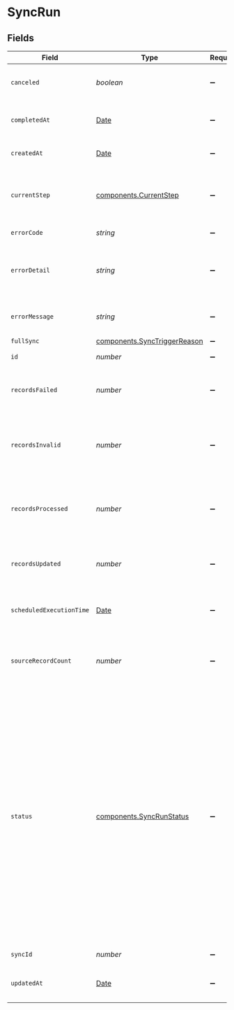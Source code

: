 # SyncRun


## Fields

| Field                                                                                                                                                                                                                                                                                                                              | Type                                                                                                                                                                                                                                                                                                                               | Required                                                                                                                                                                                                                                                                                                                           | Description                                                                                                                                                                                                                                                                                                                        | Example                                                                                                                                                                                                                                                                                                                            |
| ---------------------------------------------------------------------------------------------------------------------------------------------------------------------------------------------------------------------------------------------------------------------------------------------------------------------------------- | ---------------------------------------------------------------------------------------------------------------------------------------------------------------------------------------------------------------------------------------------------------------------------------------------------------------------------------- | ---------------------------------------------------------------------------------------------------------------------------------------------------------------------------------------------------------------------------------------------------------------------------------------------------------------------------------- | ---------------------------------------------------------------------------------------------------------------------------------------------------------------------------------------------------------------------------------------------------------------------------------------------------------------------------------- | ---------------------------------------------------------------------------------------------------------------------------------------------------------------------------------------------------------------------------------------------------------------------------------------------------------------------------------- |
| `canceled`                                                                                                                                                                                                                                                                                                                         | *boolean*                                                                                                                                                                                                                                                                                                                          | :heavy_minus_sign:                                                                                                                                                                                                                                                                                                                 | Whether or not this sync run was canceled.                                                                                                                                                                                                                                                                                         | false                                                                                                                                                                                                                                                                                                                              |
| `completedAt`                                                                                                                                                                                                                                                                                                                      | [Date](https://developer.mozilla.org/en-US/docs/Web/JavaScript/Reference/Global_Objects/Date)                                                                                                                                                                                                                                      | :heavy_minus_sign:                                                                                                                                                                                                                                                                                                                 | When this sync run was completed.                                                                                                                                                                                                                                                                                                  | 2021-10-20T02:52:29.234Z                                                                                                                                                                                                                                                                                                           |
| `createdAt`                                                                                                                                                                                                                                                                                                                        | [Date](https://developer.mozilla.org/en-US/docs/Web/JavaScript/Reference/Global_Objects/Date)                                                                                                                                                                                                                                      | :heavy_minus_sign:                                                                                                                                                                                                                                                                                                                 | When this sync run was created.                                                                                                                                                                                                                                                                                                    | 2021-10-20T02:51:07.546Z                                                                                                                                                                                                                                                                                                           |
| `currentStep`                                                                                                                                                                                                                                                                                                                      | [components.CurrentStep](../../models/shared/currentstep.md)                                                                                                                                                                                                                                                                       | :heavy_minus_sign:                                                                                                                                                                                                                                                                                                                 | The current step of the sync run. Available if the sync is running.                                                                                                                                                                                                                                                                | Running Sync                                                                                                                                                                                                                                                                                                                       |
| `errorCode`                                                                                                                                                                                                                                                                                                                        | *string*                                                                                                                                                                                                                                                                                                                           | :heavy_minus_sign:                                                                                                                                                                                                                                                                                                                 | The error code, if any.                                                                                                                                                                                                                                                                                                            | JSON_ARRAY_ERROR                                                                                                                                                                                                                                                                                                                   |
| `errorDetail`                                                                                                                                                                                                                                                                                                                      | *string*                                                                                                                                                                                                                                                                                                                           | :heavy_minus_sign:                                                                                                                                                                                                                                                                                                                 | Details about the error, if any.                                                                                                                                                                                                                                                                                                   | Please make sure the field "custom_field:Users" with value "jim" is formatted as a JSON Array...                                                                                                                                                                                                                                   |
| `errorMessage`                                                                                                                                                                                                                                                                                                                     | *string*                                                                                                                                                                                                                                                                                                                           | :heavy_minus_sign:                                                                                                                                                                                                                                                                                                                 | The error message, if any.                                                                                                                                                                                                                                                                                                         | The array field being used does not appear to be valid JSON...                                                                                                                                                                                                                                                                     |
| `fullSync`                                                                                                                                                                                                                                                                                                                         | [components.SyncTriggerReason](../../models/shared/synctriggerreason.md)                                                                                                                                                                                                                                                           | :heavy_minus_sign:                                                                                                                                                                                                                                                                                                                 | N/A                                                                                                                                                                                                                                                                                                                                |                                                                                                                                                                                                                                                                                                                                    |
| `id`                                                                                                                                                                                                                                                                                                                               | *number*                                                                                                                                                                                                                                                                                                                           | :heavy_minus_sign:                                                                                                                                                                                                                                                                                                                 | ID of this sync run.                                                                                                                                                                                                                                                                                                               | 94                                                                                                                                                                                                                                                                                                                                 |
| `recordsFailed`                                                                                                                                                                                                                                                                                                                    | *number*                                                                                                                                                                                                                                                                                                                           | :heavy_minus_sign:                                                                                                                                                                                                                                                                                                                 | Number of records rejected by the destination.                                                                                                                                                                                                                                                                                     | 0                                                                                                                                                                                                                                                                                                                                  |
| `recordsInvalid`                                                                                                                                                                                                                                                                                                                   | *number*                                                                                                                                                                                                                                                                                                                           | :heavy_minus_sign:                                                                                                                                                                                                                                                                                                                 | Number of records skipped by Census because of data quality issues.                                                                                                                                                                                                                                                                | 0                                                                                                                                                                                                                                                                                                                                  |
| `recordsProcessed`                                                                                                                                                                                                                                                                                                                 | *number*                                                                                                                                                                                                                                                                                                                           | :heavy_minus_sign:                                                                                                                                                                                                                                                                                                                 | Number of new or updated records retrieved from the source.                                                                                                                                                                                                                                                                        | 1                                                                                                                                                                                                                                                                                                                                  |
| `recordsUpdated`                                                                                                                                                                                                                                                                                                                   | *number*                                                                                                                                                                                                                                                                                                                           | :heavy_minus_sign:                                                                                                                                                                                                                                                                                                                 | Number of records successfully sent to the destination.                                                                                                                                                                                                                                                                            | 1                                                                                                                                                                                                                                                                                                                                  |
| `scheduledExecutionTime`                                                                                                                                                                                                                                                                                                           | [Date](https://developer.mozilla.org/en-US/docs/Web/JavaScript/Reference/Global_Objects/Date)                                                                                                                                                                                                                                      | :heavy_minus_sign:                                                                                                                                                                                                                                                                                                                 | When the sync run was scheduled to run.                                                                                                                                                                                                                                                                                            | 2021-10-20T02:52:29.234Z                                                                                                                                                                                                                                                                                                           |
| `sourceRecordCount`                                                                                                                                                                                                                                                                                                                | *number*                                                                                                                                                                                                                                                                                                                           | :heavy_minus_sign:                                                                                                                                                                                                                                                                                                                 | The number of records in the source object at the time of the sync run.                                                                                                                                                                                                                                                            | 1                                                                                                                                                                                                                                                                                                                                  |
| `status`                                                                                                                                                                                                                                                                                                                           | [components.SyncRunStatus](../../models/shared/syncrunstatus.md)                                                                                                                                                                                                                                                                   | :heavy_minus_sign:                                                                                                                                                                                                                                                                                                                 | Status of the sync run. Possible values are:<br/>- `working`: The sync is currently executing.<br/>- `completed`: The sync finished successfully.<br/>- `failed`: The sync failed during execution.<br/>- `skipped`: An earlier instance of the sync is still running, so this run was skipped.<br/>- `queued`: The sync run is queued for execution.<br/> | completed                                                                                                                                                                                                                                                                                                                          |
| `syncId`                                                                                                                                                                                                                                                                                                                           | *number*                                                                                                                                                                                                                                                                                                                           | :heavy_minus_sign:                                                                                                                                                                                                                                                                                                                 | ID of the sync.                                                                                                                                                                                                                                                                                                                    | 52                                                                                                                                                                                                                                                                                                                                 |
| `updatedAt`                                                                                                                                                                                                                                                                                                                        | [Date](https://developer.mozilla.org/en-US/docs/Web/JavaScript/Reference/Global_Objects/Date)                                                                                                                                                                                                                                      | :heavy_minus_sign:                                                                                                                                                                                                                                                                                                                 | When this sync run was updated.                                                                                                                                                                                                                                                                                                    | 2021-10-20T02:52:29.236Z                                                                                                                                                                                                                                                                                                           |